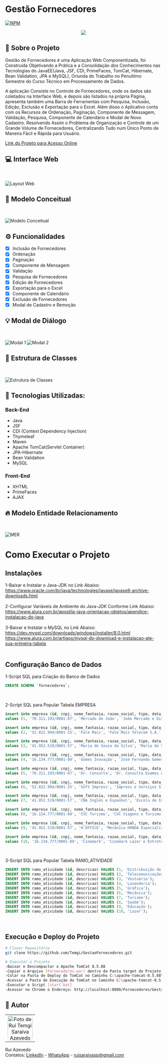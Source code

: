 
# Gestão Fornecedores
[![NPM](https://img.shields.io/npm/l/react)](https://github.com/Temgi/GestaoFornecedores/blob/main/LICENSE) 

<p align="center">
<img src="https://img.shields.io/badge/STATUS-completo-blue?style=for-the-badge">
</p>

## 🧠 Sobre o Projeto
<p>Gestão de Fornecedores é uma Aplicação Web Componentizada, foi Construída Objetivando a Prática e a Consolidação dos Conhecimentos nas Tecnologias do JavaEE(Java, JSF, CDI, PrimeFaces, TomCat, Hibernate, Bean Validation, JPA e MySQL), Oriunda do Trabalho no Penultimo Semestre do Curso Técnico em Processamento de Dados.</p>

<p>A aplicação Consiste no Controle de Fornecedores, onde os dados são coletados na Interface Web, e depois são listados na própria Página, apresenta também uma Barra de Ferramentas com Pesquisa, Inclusão, Edição, Exclusão e Exportação para o Excel. Além disso o Aplicativo conta com os Recursos de Ordenação, Paginação, Componente de Messagem, Validação, Pesquisa, Componente de Calendário e Modal de Novo Cadastro. Resolvendo Assim o Problema de Organização e Controle de um Grande Volume de Fornecedores, Centralizando Tudo num Único Ponto de Maneira Fácil e Rápida para Usuário.</p>

<a href="http://app-java.ddns.net:8084/Fornecedores/GestaoEmpresas.xhtml" target="_blank" rel="noopener">Link do Projeto para Acesso Online</a>

## 💻 Interface Web
<br>

![Layout Web](https://github.com/Temgi/GestaoFornecedores/blob/main/assets/LayoutWeb2.png)

## 🎨 Modelo Conceitual
<br>

![Modelo Conceitual](https://github.com/Temgi/GestaoFornecedores/blob/main/assets/ModeloConceitual.png)

## ⚙️ Funcionalidades

- [x] Inclusão de Fornecedores
- [x] Ordenação
- [x] Paginação
- [x] Componente de Mensagem
- [x] Validação
- [x] Pesquisa de Fornecedores
- [x] Edição de Fornecedores
- [x] Exportação para o Excel
- [x] Componente de Calendário
- [x] Exclusão de Fornecedores
- [x]  Modal de Cadastro e Remoção

## 💡 Modal de Diálogo
<br>

![Modal 1](https://github.com/Temgi/GestaoFornecedores/blob/main/assets/Modal1.png) ![Modal 2](https://github.com/Temgi/GestaoFornecedores/blob/main/assets/Modal2.png)

## 🎯 Estrutura de Classes
<br>

![Estrutura de Classes](https://github.com/Temgi/GestaoFornecedores/blob/main/assets/EstruturaClasses.png)

## 🚀 Tecnologias Utilizadas:
### Back-End
<ul>
        <li> Java</li>
        <li> JSF</li>
        <li> CDI (Context Dependency Injection)</li>
        <li> Thymeleaf</li>
        <li> Maven</li>
        <li> Apache TomCat(Servlet Container)</li>
        <li> JPA-Hibernate</li>
        <li> Bean Validation</li>
        <li> MySQL</li>
</ul>

### Front-End
<ul>
        <li>XHTML</li>
        <li>PrimeFaces</li>
        <li>AJAX</li>
</ul>

## 🔥 Modelo Entidade Relacionamento
<br>

![MER](https://github.com/Temgi/GestaoFornecedores/blob/main/assets/MER.png)


# Como Executar o Projeto

## Instalações
1-Baixar e Instalar o Java-JDK no Link Abaixo:
<br>
https://www.oracle.com/br/java/technologies/javase/javase8-archive-downloads.html
<br><br>
2-Configurar Variáveis de Ambiente do Java-JDK Conforme Link Abaixo:
<br>
https://www.alura.com.br/apostila-java-orientacao-objetos/apendice-instalacao-do-java
<br><br>
3-Baixar e Instalar o MySQL no Link Abaixo:
<br>
https://dev.mysql.com/downloads/windows/installer/8.0.html
<br>
https://www.alura.com.br/artigos/mysql-do-download-e-instalacao-ate-sua-primeira-tabela
<br><br>

## Configuração Banco de Dados
1-Script SQL para Criação do Banco de Dados
~~~sql
CREATE SCHEMA `fornecedores`;
~~~
<br>

2-Script SQL para Popular Tabela EMPRESA
~~~sql
insert into empresa (id, cnpj, nome_fantasia, razao_social, tipo, data_fundacao, ramo_atividade_id)
values (1, '70.311.193/0001-87', 'Mercado do João', 'João Mercado e Distribuidor de Alimentos Ltda', 'LTDA', '2009-03-02', 1);

insert into empresa (id, cnpj, nome_fantasia, razao_social, tipo, data_fundacao, ramo_atividade_id)
values (2, '52.822.994/0001-25', 'Fale Mais', 'Fale Mais Telecom S.A.', 'SA', '1997-12-10', 2);

insert into empresa (id, cnpj, nome_fantasia, razao_social, tipo, data_fundacao, ramo_atividade_id)
values (3, '41.952.519/0001-57', 'Maria de Souza da Silva', 'Maria de Souza da Silva', 'MEI', '2014-10-15', 3);

insert into empresa (id, cnpj, nome_fantasia, razao_social, tipo, data_fundacao, ramo_atividade_id)
values (4, '16.134.777/0001-89', 'Gomes Inovação', 'José Fernando Gomes EIRELI ME', 'EIRELI', '2009-03-02', 4);

insert into empresa (id, cnpj, nome_fantasia, razao_social, tipo, data_fundacao, ramo_atividade_id)
values (5, '70.311.193/0001-87', 'Dr. Consulta', 'Dr. Consulta Exames e Consultas Ltda', 'LTDA', '2009-03-02', 8);

insert into empresa (id, cnpj, nome_fantasia, razao_social, tipo, data_fundacao, ramo_atividade_id)
values (6, '52.822.994/0001-25', 'Soft Impress', 'Impress e Serviços S.A.', 'SA', '1997-12-10', 5);

insert into empresa (id, cnpj, nome_fantasia, razao_social, tipo, data_fundacao, ramo_atividade_id)
values (7, '41.952.519/0001-57', 'CNA Inglês e Espanhol', 'Escola de Idiomas CNA', 'MEI', '2014-10-15', 9);

insert into empresa (id, cnpj, nome_fantasia, razao_social, tipo, data_fundacao, ramo_atividade_id)
values (8, '16.134.777/0001-89', 'CVC Turismo', 'CVC Viagens e Turismo EIRELI ME', 'EIRELI', '2009-03-02', 7);

insert into empresa (id, cnpj, nome_fantasia, razao_social, tipo, data_fundacao, ramo_atividade_id)
values (9, '41.952.519/0001-57', 'H-OFFICE', 'Mecânica HONDA Especializada', 'MEI', '2014-10-15', 6);

insert into empresa (id, cnpj, nome_fantasia, razao_social, tipo, data_fundacao, ramo_atividade_id)
values (10, '16.134.777/0001-89', 'Cinemark', 'Cinemark Lazer e Entretenimento EIRELI ME', 'EIRELI', '2009-03-02', 10);
~~~
<br>

3-Script SQL para Popular Tabela RAMO_ATIVIDADE
~~~sql
INSERT INTO ramo_atividade (id, descricao) VALUES (1, 'Distribuição de alimentos');
INSERT INTO ramo_atividade (id, descricao) VALUES (2, 'Telecomunicações');
INSERT INTO ramo_atividade (id, descricao) VALUES (3, 'Vestuário');
INSERT INTO ramo_atividade (id, descricao) VALUES (4, 'Lavanderia');
INSERT INTO ramo_atividade (id, descricao) VALUES (5, 'Gráfica');
INSERT INTO ramo_atividade (id, descricao) VALUES (6, 'Mecânica');
INSERT INTO ramo_atividade (id, descricao) VALUES (7, 'Turismo');
INSERT INTO ramo_atividade (id, descricao) VALUES (8, 'Saúde');
INSERT INTO ramo_atividade (id, descricao) VALUES (9, 'Educação');
INSERT INTO ramo_atividade (id, descricao) VALUES (10, 'Lazer');
~~~
<br>

## Execução e Deploy do Projeto

```bash
# Clonar Repositório
git clone https://github.com/Temgi/GestaoFornecedores.git

# Executar o Projeto
-Baixar e Descompactar o Apache TomCat 8.5.88
-Copiar o Arquivo [Fornecedores.war] dentro da Pasta target do Projeto [GestaoFornecedores]
-Colar na Pasta de Deploy do TomCat no Caminho C:\apache-tomcat-8.5.88\webapps
-Acessar a Pasta de Execução do TomCat no Caminho C:\apache-tomcat-8.5.88\bin
-Executar o Script [start.bat]
-Acessar no Chrome o Endereço: http://localhost:8080/Fornecedores/GestaoEmpresas.xhtml
```


## 📝 **Autor**

<table>
<tr>
<td align="center"><a href="https://github.com/Temgi"><img style="border-radius: 10%;" src="https://avatars.githubusercontent.com/u/8334174?v=4" width="80px;" alt="Foto de Rui Temgi Saraiva Azevedo no GitHub"/></a><br /></td>
</tr>
</table>

Rui Azevedo
<br>
Contatos:  <a href="https://www.linkedin.com/in/devruiazevedo/">LinkedIn</a> - <a href="https://wa.me/5511971973505?text=Olá.%20Estou%20Entrando%20em%20Contato%20a%20partir%20do%20Portfólio%20no%20GitHub.">WhatsApp</a> - <a href="#"> ruisaraivasp@gmail.com</a>
